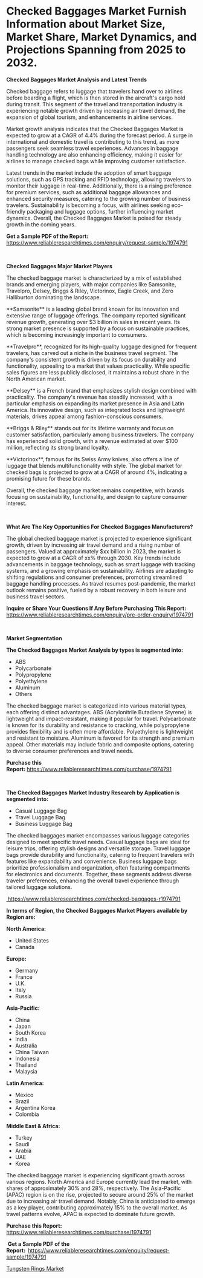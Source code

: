 <p><h1>Checked Baggages Market Furnish Information about Market Size, Market Share, Market Dynamics, and Projections Spanning from 2025 to 2032.</h1></p><p><strong>Checked Baggages Market Analysis and Latest Trends</strong></p>
<p><p>Checked baggage refers to luggage that travelers hand over to airlines before boarding a flight, which is then stored in the aircraft's cargo hold during transit. This segment of the travel and transportation industry is experiencing notable growth driven by increasing air travel demand, the expansion of global tourism, and enhancements in airline services.</p><p>Market growth analysis indicates that the Checked Baggages Market is expected to grow at a CAGR of 4.4% during the forecast period. A surge in international and domestic travel is contributing to this trend, as more passengers seek seamless travel experiences. Advances in baggage handling technology are also enhancing efficiency, making it easier for airlines to manage checked bags while improving customer satisfaction.</p><p>Latest trends in the market include the adoption of smart baggage solutions, such as GPS tracking and RFID technology, allowing travelers to monitor their luggage in real-time. Additionally, there is a rising preference for premium services, such as additional baggage allowances and enhanced security measures, catering to the growing number of business travelers. Sustainability is becoming a focus, with airlines seeking eco-friendly packaging and luggage options, further influencing market dynamics. Overall, the Checked Baggages Market is poised for steady growth in the coming years.</p></p>
<p><strong>Get a Sample PDF of the Report:&nbsp;</strong> <a href="https://www.reliableresearchtimes.com/enquiry/request-sample/1974791?utm_campaign=2007&utm_medium=2&utm_source=Github&utm_content=ia&utm_term=08022025&utm_id=checked-baggages">https://www.reliableresearchtimes.com/enquiry/request-sample/1974791</a></p>
<p>&nbsp;</p>
<p><strong>Checked Baggages Major Market Players</strong></p>
<p><p>The checked baggage market is characterized by a mix of established brands and emerging players, with major companies like Samsonite, Travelpro, Delsey, Briggs & Riley, Victorinox, Eagle Creek, and Zero Halliburton dominating the landscape.</p><p>**Samsonite** is a leading global brand known for its innovation and extensive range of luggage offerings. The company reported significant revenue growth, generating over $3 billion in sales in recent years. Its strong market presence is supported by a focus on sustainable practices, which is becoming increasingly important to consumers.</p><p>**Travelpro**, recognized for its high-quality luggage designed for frequent travelers, has carved out a niche in the business travel segment. The company's consistent growth is driven by its focus on durability and functionality, appealing to a market that values practicality. While specific sales figures are less publicly disclosed, it maintains a robust share in the North American market.</p><p>**Delsey** is a French brand that emphasizes stylish design combined with practicality. The company's revenue has steadily increased, with a particular emphasis on expanding its market presence in Asia and Latin America. Its innovative design, such as integrated locks and lightweight materials, drives appeal among fashion-conscious consumers.</p><p>**Briggs & Riley** stands out for its lifetime warranty and focus on customer satisfaction, particularly among business travelers. The company has experienced solid growth, with a revenue estimated at over $100 million, reflecting its strong brand loyalty.</p><p>**Victorinox**, famous for its Swiss Army knives, also offers a line of luggage that blends multifunctionality with style. The global market for checked bags is projected to grow at a CAGR of around 4%, indicating a promising future for these brands.</p><p>Overall, the checked baggage market remains competitive, with brands focusing on sustainability, functionality, and design to capture consumer interest.</p></p>
<p>&nbsp;</p>
<p><strong>What Are The Key Opportunities For Checked Baggages Manufacturers?</strong></p>
<p><p>The global checked baggage market is projected to experience significant growth, driven by increasing air travel demand and a rising number of passengers. Valued at approximately $xx billion in 2023, the market is expected to grow at a CAGR of xx% through 2030. Key trends include advancements in baggage technology, such as smart luggage with tracking systems, and a growing emphasis on sustainability. Airlines are adapting to shifting regulations and consumer preferences, promoting streamlined baggage handling processes. As travel resumes post-pandemic, the market outlook remains positive, fueled by a robust recovery in both leisure and business travel sectors.</p></p>
<p><strong>Inquire or Share Your Questions If Any Before Purchasing This Report:</strong> <a href="https://www.reliableresearchtimes.com/enquiry/pre-order-enquiry/1974791?utm_campaign=2007&utm_medium=2&utm_source=Github&utm_content=ia&utm_term=08022025&utm_id=checked-baggages">https://www.reliableresearchtimes.com/enquiry/pre-order-enquiry/1974791</a></p>
<p>&nbsp;</p>
<p><strong>Market Segmentation</strong></p>
<p><strong>The Checked Baggages Market Analysis by types is segmented into:</strong></p>
<p><ul><li>ABS</li><li>Polycarbonate</li><li>Polypropylene</li><li>Polyethylene</li><li>Aluminum</li><li>Others</li></ul></p>
<p><p>The checked baggage market is categorized into various material types, each offering distinct advantages. ABS (Acrylonitrile Butadiene Styrene) is lightweight and impact-resistant, making it popular for travel. Polycarbonate is known for its durability and resistance to cracking, while polypropylene provides flexibility and is often more affordable. Polyethylene is lightweight and resistant to moisture. Aluminum is favored for its strength and premium appeal. Other materials may include fabric and composite options, catering to diverse consumer preferences and travel needs.</p></p>
<p><strong>Purchase this Report:&nbsp;</strong><a href="https://www.reliableresearchtimes.com/purchase/1974791?utm_campaign=2007&utm_medium=2&utm_source=Github&utm_content=ia&utm_term=08022025&utm_id=checked-baggages">https://www.reliableresearchtimes.com/purchase/1974791</a></p>
<p>&nbsp;</p>
<p><strong>The Checked Baggages Market Industry Research by Application is segmented into:</strong></p>
<p><ul><li>Casual Luggage Bag</li><li>Travel Luggage Bag</li><li>Business Luggage Bag</li></ul></p>
<p><p>The checked baggages market encompasses various luggage categories designed to meet specific travel needs. Casual luggage bags are ideal for leisure trips, offering stylish designs and versatile storage. Travel luggage bags provide durability and functionality, catering to frequent travelers with features like expandability and convenience. Business luggage bags prioritize professionalism and organization, often featuring compartments for electronics and documents. Together, these segments address diverse traveler preferences, enhancing the overall travel experience through tailored luggage solutions.</p></p>
<p><a href="https://www.reliableresearchtimes.com/checked-baggages-r1974791?utm_campaign=2007&utm_medium=2&utm_source=Github&utm_content=ia&utm_term=08022025&utm_id=checked-baggages">&nbsp;https://www.reliableresearchtimes.com/checked-baggages-r1974791</a></p>
<p><strong>In terms of Region, the Checked Baggages Market Players available by Region are:</strong></p>
<p>
    <p> <strong> North America: </strong>
        <ul>
            <li>United States</li>
            <li>Canada</li>
        </ul>
        </p> 
    <p> <strong> Europe: </strong>
        <ul>
            <li>Germany</li>
            <li>France</li>
            <li>U.K.</li>
            <li>Italy</li>
            <li>Russia</li>
        </ul>
        </p> 
    <p> <strong> Asia-Pacific: </strong>
        <ul>
            <li>China</li>
            <li>Japan</li>
            <li>South Korea</li>
            <li>India</li>
            <li>Australia</li>
            <li>China Taiwan</li>
            <li>Indonesia</li>
            <li>Thailand</li>
            <li>Malaysia</li>
        </ul>
        </p> 
    <p> <strong> Latin America: </strong>
        <ul>
            <li>Mexico</li>
            <li>Brazil</li>
            <li>Argentina Korea</li>
            <li>Colombia</li>
        </ul>
        </p> 
    <p> <strong> Middle East & Africa: </strong>
        <ul>
            <li>Turkey</li>
            <li>Saudi</li>
            <li>Arabia</li>
            <li>UAE</li>
            <li>Korea</li>
        </ul>
    </p>
    </p>
<p><p>The checked baggage market is experiencing significant growth across various regions. North America and Europe currently lead the market, with shares of approximately 30% and 28%, respectively. The Asia-Pacific (APAC) region is on the rise, projected to secure around 25% of the market due to increasing air travel demand. Notably, China is anticipated to emerge as a key player, contributing approximately 15% to the overall market. As travel patterns evolve, APAC is expected to dominate future growth.</p></p>
<p><strong>Purchase this Report: </strong><a href="https://www.reliableresearchtimes.com/purchase/1974791?utm_campaign=2007&utm_medium=2&utm_source=Github&utm_content=ia&utm_term=08022025&utm_id=checked-baggages">https://www.reliableresearchtimes.com/purchase/1974791</a></p>
<p>&nbsp;<strong>Get a Sample PDF of the Report:&nbsp;&nbsp;</strong><a href="https://www.reliableresearchtimes.com/enquiry/request-sample/1974791?utm_campaign=2007&utm_medium=2&utm_source=Github&utm_content=ia&utm_term=08022025&utm_id=checked-baggages">https://www.reliableresearchtimes.com/enquiry/request-sample/1974791</a></p>
<p><strong></strong></p>
<p><p><a href="https://github.com/angelajermaine/Market-Research-Report-List-5/blob/main/tungsten-rings-market.md?utm_campaign=2007&utm_medium=2&utm_source=Github&utm_content=ia&utm_term=08022025&utm_id=checked-baggages">Tungsten Rings Market</a></p></p>